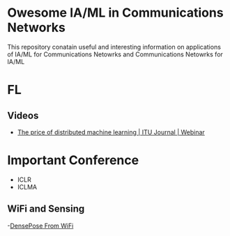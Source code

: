 # Owesome IA/ML in Communications Networks
This repository conatain useful and interesting information on applications of IA/ML for Communications Netowrks and Communications Netowrks for IA/ML

# FL 
## Videos
- [ The price of distributed machine learning​​ | ITU Journal | Webinar ](https://www.youtube.com/watch?v=GWrkUHGbh3M)

# Important Conference
- ICLR
- ICLMA
  
## WiFi and Sensing
-[DensePose From WiFi](https://arxiv.org/pdf/2301.00250)
